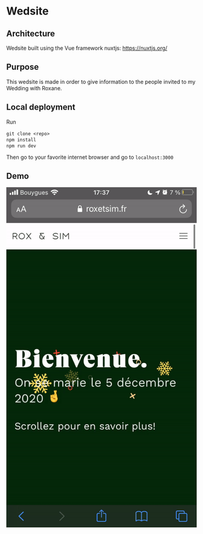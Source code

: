 # Wedsite
## Architecture
Wedsite built using the Vue framework nuxtjs: https://nuxtjs.org/

## Purpose
This wedsite is made in order to give information to the people invited to my Wedding with Roxane.

## Local deployment
Run 
```
git clone <repo>
npm install
npm run dev
```

Then go to your favorite internet browser and go to `localhost:3000`

## Demo
![](wedsite.gif)
